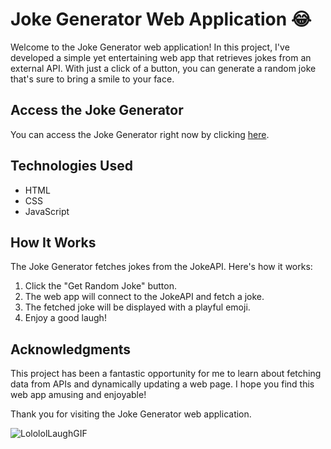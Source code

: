 # Joke Generator Web Application 😂

Welcome to the Joke Generator web application! In this project, I've developed a simple yet entertaining web app that retrieves jokes from an external API. With just a click of a button, you can generate a random joke that's sure to bring a smile to your face.

## Access the Joke Generator

You can access the Joke Generator right now by clicking [here](https://joke-generator-api.netlify.app/).

## Technologies Used

- HTML
- CSS
- JavaScript

## How It Works

The Joke Generator fetches jokes from the JokeAPI. Here's how it works:

1. Click the "Get Random Joke" button.
2. The web app will connect to the JokeAPI and fetch a joke.
3. The fetched joke will be displayed with a playful emoji.
4. Enjoy a good laugh!

## Acknowledgments

This project has been a fantastic opportunity for me to learn about fetching data from APIs and dynamically updating a web page. I hope you find this web app amusing and enjoyable!

Thank you for visiting the Joke Generator web application.

![LolololLaughGIF](https://github.com/eyadsaher/Joke-Generator-Api/assets/116634909/4075921c-0a69-45f6-bc50-6af2328efcc0)
